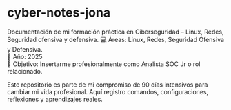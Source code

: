 # cyber-notes-jona
Documentación de mi formación práctica en Ciberseguridad – Linux, Redes, Seguridad ofensiva y defensiva.
💻 Áreas: Linux, Redes, Seguridad Ofensiva y Defensiva.  
📅 Año: 2025  
🎯 Objetivo: Insertarme profesionalmente como Analista SOC Jr o rol relacionado.

Este repositorio es parte de mi compromiso de 90 días intensivos para cambiar mi vida profesional. Aquí registro comandos, configuraciones, reflexiones y aprendizajes reales.

